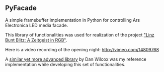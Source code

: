 PyFacade
--------

A simple framebuffer implementation in Python for controlling Ars Electronica LED media facade.

This library of functionalities was used for realization of the project ["Linz Bunt Blitz: A Zeitgeist in RGB"](http://www.shervinafshar.name/wiki/Linz_Bunt_Blitz).

Here is a video recording of the opening night: http://vimeo.com/14809768

A [similar yet more advanced library](https://github.com/danomatika/rc-facade) by Dan Wilcox was my reference implementation while developing this set of functionalities.
